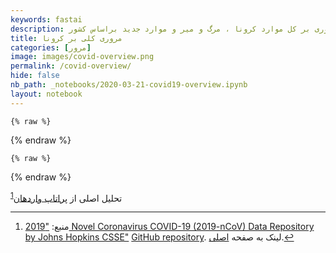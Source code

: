 ```yaml
---
keywords: fastai
description: مروری بر کل موارد کرونا ، مرگ و میر و موارد جدید براساس کشور.
title: مروری کلی بر کرونا
categories: [مرور]
image: images/covid-overview.png
permalink: /covid-overview/
hide: false
nb_path: _notebooks/2020-03-21-covid19-overview.ipynb
layout: notebook
---
```


<!--
#################################################
### THIS FILE WAS AUTOGENERATED! DO NOT EDIT! ###
#################################################
# file to edit: _notebooks/2020-03-21-covid19-overview.ipynb
-->

<div class="container" id="notebook-container">
        
    {% raw %}
    
<div class="cell border-box-sizing code_cell rendered">

</div>
    {% endraw %}

    {% raw %}
    
<div class="cell border-box-sizing code_cell rendered">

</div>
    {% endraw %}

<div class="cell border-box-sizing text_cell rendered"><div class="inner_cell">
<div class="text_cell_render border-box-sizing rendered_html">
<p>تحلیل اصلی از <a href="https://twitter.com/PratapVardhan">پراتاپ واردهان</a><sup class="footnote-ref" id="fnref-۱"><a href="#fn-۱">1</a></sup></p>
<div class="footnotes">
<hr>
<ol><li id="fn-۱"><p>منبع: <a href="https://systems.jhu.edu/research/public-health/ncov/">"2019 Novel Coronavirus COVID-19 (2019-nCoV) Data Repository by Johns Hopkins CSSE"</a> <a href="https://github.com/CSSEGISandData/COVID-19">GitHub repository</a>. لینک به صفحه <a href="https://github.com/pratapvardhan/notebooks/blob/master/covid19/covid19-compare-country-trajectories.ipynb">اصلی</a>.<a href="#fnref-۱" class="footnote">&#8617;</a></p></li>
</ol>
</div>

</div>
</div>
</div>
</div>
 

